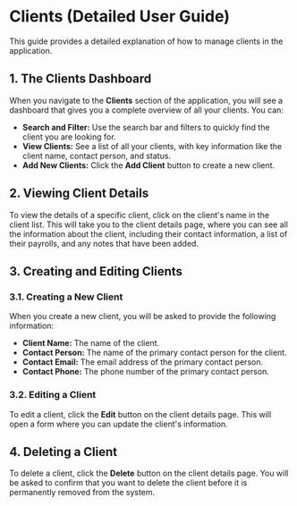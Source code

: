 
# Clients (Detailed User Guide)

This guide provides a detailed explanation of how to manage clients in the application.

## 1. The Clients Dashboard

When you navigate to the **Clients** section of the application, you will see a dashboard that gives you a complete overview of all your clients. You can:

*   **Search and Filter:** Use the search bar and filters to quickly find the client you are looking for.
*   **View Clients:** See a list of all your clients, with key information like the client name, contact person, and status.
*   **Add New Clients:** Click the **Add Client** button to create a new client.

## 2. Viewing Client Details

To view the details of a specific client, click on the client's name in the client list. This will take you to the client details page, where you can see all the information about the client, including their contact information, a list of their payrolls, and any notes that have been added.

## 3. Creating and Editing Clients

### 3.1. Creating a New Client

When you create a new client, you will be asked to provide the following information:

*   **Client Name:** The name of the client.
*   **Contact Person:** The name of the primary contact person for the client.
*   **Contact Email:** The email address of the primary contact person.
*   **Contact Phone:** The phone number of the primary contact person.

### 3.2. Editing a Client

To edit a client, click the **Edit** button on the client details page. This will open a form where you can update the client's information.

## 4. Deleting a Client

To delete a client, click the **Delete** button on the client details page. You will be asked to confirm that you want to delete the client before it is permanently removed from the system.
